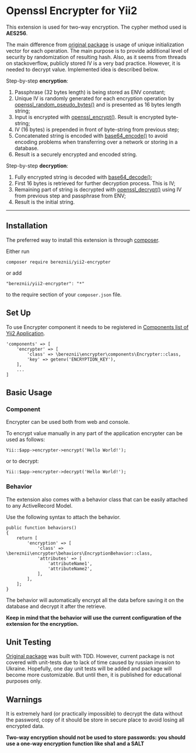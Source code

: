 Openssl Encrypter for Yii2
======================

This extension is used for two-way encryption.
The cypher method used is **AES256**.

The main difference from [original package](https://github.com/nickcv-ln/yii2-encrypter) is usage of unique initialization vector for each operation. 
The main purpose is to provide additional level of security by randomization of resulting hash. 
Also, as it seems from threads on stackoverflow, publicly stored IV is a very bad practice. However, it is needed to decrypt value. 
Implemented idea is described below. 

Step-by-step **encryption**:
1. Passphrase (32 bytes length) is being stored as ENV constant;
2. Unique IV is randomly generated for each encryption operation by [openssl_random_pseudo_bytes()](https://www.php.net/manual/en/function.openssl-random-pseudo-bytes.php) and is presented as 16 bytes length string;
3. Input is encrypted with [openssl_encrypt()](https://www.php.net/manual/en/function.openssl-encrypt.php). Result is encrypted byte-string;
4. IV (16 bytes) is prepended in front of byte-string from previous step;
5. Concatenated string is encoded with [base64_encode()](https://www.php.net/manual/en/function.base64-encode) to avoid encoding problems when transferring over a network or storing in a database.
6. Result is a securely encrypted and encoded string.

Step-by-step **decryption**:
1. Fully encrypted string is decoded with [base64_decode()](https://www.php.net/manual/en/function.base64-decode.php);
2. First 16 bytes is retrieved for further decryption process. This is IV;
3. Remaining part of string is decrypted with [openssl_decrypt()](https://www.php.net/manual/en/function.openssl-decrypt) using IV from previous step and passphrase from ENV;
4. Result is the initial string.

_______________________

Installation
------------

The preferred way to install this extension is through [composer](http://getcomposer.org/download/).

Either run

```
composer require bereznii/yii2-encrypter
```

or add

```
"bereznii/yii2-encrypter": "*"
```

to the require section of your `composer.json` file.

Set Up
------

To use Encrypter component it needs to be registered in [Components list of Yii2 Application](https://www.yiiframework.com/doc/guide/2.0/en/structure-application-components).

```
'components' => [
    'encrypter' => [
        'class' => \bereznii\encrypter\components\Encrypter::class,
        'key' => getenv('ENCRYPTION_KEY'),
    ],
    ...
]
```

## Basic Usage

### Component

Encrypter can be used both from web and console.

To encrypt value manually in any part of the application encrypter can be used as follows:

```
Yii::$app->encrypter->encrypt('Hello World!');
```

or to decrypt:

```
Yii::$app->encrypter->decrypt('Hello World!');
```

### Behavior

The extension also comes with a behavior class that can be easily attached to any ActiveRecord Model.

Use the following syntax to attach the behavior.

```
public function behaviors()
{
    return [
        'encryption' => [
            'class' => \bereznii\encrypter\behaviors\EncryptionBehavior::class,
            'attributes' => [
                'attributeName1',
                'attributeName2',
            ],
        ],
    ];
}
```

The behavior will automatically encrypt all the data before saving it on the database and decrypt it after the retrieve.

**Keep in mind that the behavior will use the current configuration of the extension for the encryption.**

Unit Testing
------------

[Original package](https://github.com/nickcv-ln/yii2-encrypter) was built with TDD. However, current package is not covered with
unit-tests due to lack of time caused by russian invasion to Ukraine. 
Hopefully, one day unit tests will be added and package will become more customizable. But until then, it is published for educational purposes only.

Warnings
--------

It is extremely hard (or practically impossible) to decrypt the data without the password, copy of it should be store in secure place to avoid losing all encrypted data.

**Two-way encryption should not be used to store passwords: you should use a one-way encryption function like sha1 and a SALT**